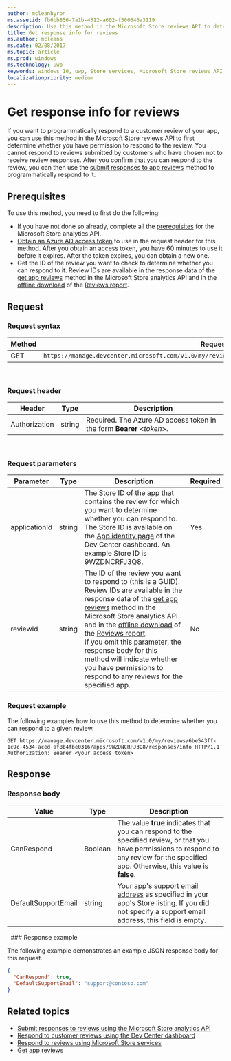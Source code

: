 ```yaml
---
author: mcleanbyron
ms.assetid: fb6bb856-7a1b-4312-a602-f500646a3119
description: Use this method in the Microsoft Store reviews API to determine whether you can respond to a particular review, or whether you can respond to any review for a given app.
title: Get response info for reviews
ms.author: mcleans
ms.date: 02/08/2017
ms.topic: article
ms.prod: windows
ms.technology: uwp
keywords: windows 10, uwp, Store services, Microsoft Store reviews API, response info
localizationpriority: medium
---
```


# Get response info for reviews

If you want to programmatically respond to a customer review of your app, you can use this method in the Microsoft Store reviews API to first determine whether you have permission to respond to the review. You cannot respond to reviews submitted by customers who have chosen not to receive review responses. After you confirm that you can respond to the review, you can then use the [submit responses to app reviews](submit-responses-to-app-reviews.md) method to programmatically respond to it.


## Prerequisites

To use this method, you need to first do the following:

* If you have not done so already, complete all the [prerequisites](respond-to-reviews-using-windows-store-services.md#prerequisites) for the Microsoft Store analytics API.
* [Obtain an Azure AD access token](respond-to-reviews-using-windows-store-services.md#obtain-an-azure-ad-access-token) to use in the request header for this method. After you obtain an access token, you have 60 minutes to use it before it expires. After the token expires, you can obtain a new one.
* Get the ID of the review you want to check to determine whether you can respond to it. Review IDs are available in the response data of the [get app reviews](get-app-reviews.md) method in the Microsoft Store analytics API and in the [offline download](../publish/download-analytic-reports.md) of the [Reviews report](../publish/reviews-report.md).

## Request


### Request syntax

| Method | Request URI                                                      |
|--------|------------------------------------------------------------------|
| GET    | ```https://manage.devcenter.microsoft.com/v1.0/my/reviews/{reviewId}/apps/{applicationId}/responses/info``` |

<span/> 

### Request header

| Header        | Type   | Description                                                                 |
|---------------|--------|-----------------------------------------------------------------------------|
| Authorization | string | Required. The Azure AD access token in the form **Bearer** &lt;*token*&gt;. |

<span/> 

### Request parameters

| Parameter        | Type   | Description                                     |  Required  |
|---------------|--------|--------------------------------------------------|--------------|
| applicationId | string | The Store ID of the app that contains the review for which you want to determine whether you can respond to. The Store ID is available on the [App identity page](../publish/view-app-identity-details.md) of the Dev Center dashboard. An example Store ID is 9WZDNCRFJ3Q8. |  Yes  |
| reviewId | string | The ID of the review you want to respond to (this is a GUID). Review IDs are available in the response data of the [get app reviews](get-app-reviews.md) method in the Microsoft Store analytics API and in the [offline download](../publish/download-analytic-reports.md) of the [Reviews report](../publish/reviews-report.md). <br/>If you omit this parameter, the response body for this method will indicate whether you have permissions to respond to any reviews for the specified app. |  No  |

<span/>

### Request example

The following examples how to use this method to determine whether you can respond to a given review.

```syntax
GET https://manage.devcenter.microsoft.com/v1.0/my/reviews/6be543ff-1c9c-4534-aced-af8b4fbe0316/apps/9WZDNCRFJ3Q8/responses/info HTTP/1.1
Authorization: Bearer <your access token>
```

## Response


### Response body

| Value      | Type   | Description    |  
|------------|--------|-----------------------|
| CanRespond      | Boolean  | The value **true** indicates that you can respond to the specified review, or that you have permissions to respond to any review for the specified app. Otherwise, this value is **false**.       |
| DefaultSupportEmail  | string |  Your app's [support email address](../publish/create-app-store-listings.md#support-contact-info) as specified in your app's Store listing. If you did not specify a support email address, this field is empty.    |

<span/>
 
### Response example

The following example demonstrates an example JSON response body for this request.

```json
{
  "CanRespond": true,
  "DefaultSupportEmail": "support@contoso.com"
}
```

## Related topics

* [Submit responses to reviews using the Microsoft Store analytics API](submit-responses-to-app-reviews.md)
* [Respond to customer reviews using the Dev Center dashboard](../publish/respond-to-customer-reviews.md)
* [Respond to reviews using Microsoft Store services](respond-to-reviews-using-windows-store-services.md)
* [Get app reviews](get-app-reviews.md)
